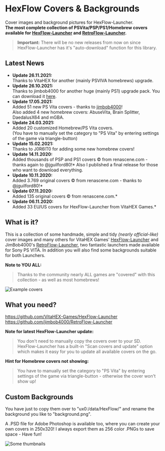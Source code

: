 # HexFlow Covers & Backgrounds
Cover images and background pictures for HexFlow-Launcher.<br>
**The most complete collection of PSVita/PSP/PS1/Homebrew covers available for [HexFlow-Launcher](https://github.com/VitaHEX-Games/HexFlow-Launcher) and [RetroFlow-Launcher](https://github.com/jimbob4000/RetroFlow-Launcher).**

> **Important:** There will be no new releases from now on since HexFlow-Launcher has it's "auto-download" function for this library.

## Latest News
* **Update 26.11.2021:**<br>
Thanks to VitaHEX for another (mainly PSVIVA homebrews) upgrade.
* **Update 26.10.2021:**<br>
Thanks to jimbob4000 for another huge (mainly PS1) upgrade pack. You can download it [here](https://drive.google.com/file/d/1-AvN3cj2nMKHreULKmKZbUzSDEcQYXhO/view?usp=sharing).
* **Update 17.05.2021:**<br>
Added 51 new PS Vita covers - thanks to [jimbob4000](https://github.com/jimbob4000)!<br>
Also added 4 new homebrew covers: AbuseVita, Brain Splitter, DaedalusX64 and mGBA.<br>
* **Update 24.03.2021:**<br>
Added 20 customized Homebrew/PS Vita covers.<br>
(You have to manually set the category to "PS Vita" by entering settings of the game via triangle-button)<br>
* **Update 15.02.2021:**<br>
Thanks to J0R6IT0 for adding some new homebrew covers!<br>
* **Update 14.11.2020:**<br>
Added thousands of PSP and PS1 covers © from renascene.com - thanks again to @jguilford80!* Also I published a final release for those who want to download everything.<br>
* **Update 10.11.2020:**<br>
Added 3.769 original covers © from renascene.com - thanks to @jguilford80!*<br>
* **Update 07.11.2020:**<br>
Added 135 original covers © from renascene.com.*<br>
* **Update 06.11.2020:**<br>
Added 33 EU/US covers for HexFlow-Launcher from VitaHEX Games.*


## What is it?
This is a collection of some handmade, simple and tidy *(nearly official-like)* cover images and many others for VitaHEX Games' [HexFlow-Launcher](https://github.com/VitaHEX-Games/HexFlow-Launcher) and JimBob4000's [RetroFlow-Launcher](https://github.com/jimbob4000/RetroFlow-Launcher), two fantastic launchers made available for Sony PS VITA. In addition you will also find some backgrounds suitable for both Launchers.

**Note to YOU ALL:**<br>
> Thanks to the community nearly ALL games are "covered" with this collection - as well as most homebrews!

![Example covers](/img/background-example.jpg)

## What you need?
https://github.com/VitaHEX-Games/HexFlow-Launcher <br>
https://github.com/jimbob4000/RetroFlow-Launcher

**Note for latest HexFlow-Launcher update:**
> You don't need to manually copy the covers over to your SD. HexFlow-Launcher has a built-in "Scan covers and update" option which makes it easy for you to update all available covers on the go. 

**Hint for Homebrew covers not showing:**
> You have to manually set the category to "PS Vita" by entering settings of the game via triangle-button - otherwise the cover won't show up!

## Custom Backgrounds
You have just to copy them over to "ux0:/data/HexFlow/" and rename the background you like to "background.png".<br>

A .PSD file for Adobe Photoshop is available too, where you can create your own covers in 250x320! I always export them as 256 color .PNGs to save space - Have fun!

![Some thumbnails](/img/some-thumbnails.png)
